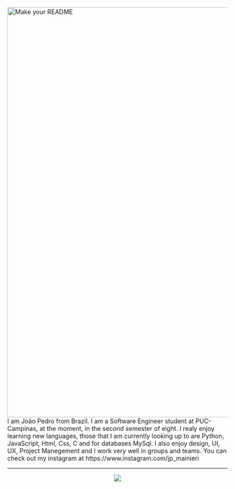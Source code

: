 <img width="1834" height="938" alt="Make your README" src="https://github.com/user-attachments/assets/f451bf16-5694-4e02-97af-7a9bdfe8eb80" />
I am João Pedro from Brazil. I am a Software Engineer student at PUC-Campinas, at the moment, in the second semester of eight. I realy enjoy learning new languages, those that I am currently looking up to are Python, JavaScript, Html, Css, C and for databases MySql. I also enjoy design, UI, UX, Project Manegement and I work very well in groups and teams. You can check out my instagram at https://www.instagram.com/jp_mainieri
<hr>
<p align="center">
  <a href="https://skillicons.dev">
  <img src="https://skillicons.dev/icons?i=py,c,mysql,js,html,css,sass,figma,ps"
  </a>
<p>
